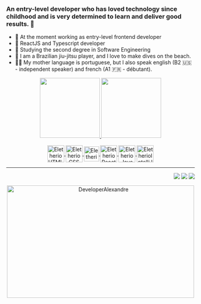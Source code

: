 ### An entry-level developer who has loved technology since childhood and is very determined to learn and deliver good results. 🤖

- 🔭 At the moment working as entry-level frontend developer
- 🌱 ReactJS and Typescript developer
- 📝 Studying the second degree in Software Engineering
- 🤿 I am a Brazilian jiu-jitsu player, and I love to make dives on the beach.
- 👨‍💻 My mother language is portuguese, but I also speak english (B2 🇺🇸 - independent speaker) and french (A1 🇫🇷 - débutant). 

<div align="center">
  <a href="https://github.com/EletherioAlexandre">
  <img height="160em" src="https://github-readme-stats.vercel.app/api?username=EletherioAlexandre&show_icons=true&theme=tokyonight&include_all_commits=true&count_private=true"/>
  <img height="160em" src="https://github-readme-stats.vercel.app/api/top-langs/?username=EletherioAlexandre&layout=compact&langs_count=16&theme=tokyonight"/>
</div>
  
 <div align="center"><br>
   <img align="center" alt="EletherioHTML" height="45" width="45" src="https://cdn.icon-icons.com/icons2/2107/PNG/512/file_type_html_icon_130541.png">
   <img align="center" alt="EletherioCSS" height="45" width="45" src="https://cdn.icon-icons.com/icons2/2107/PNG/512/file_type_css_icon_130661.png">
   <img align="center" alt="EletherioJS" height="40" width="40" src="https://cdn.icon-icons.com/icons2/2108/PNG/128/javascript_icon_130900.png">
   <img align="center" alt="EletherioReact" height="45" width="45" src="https://cdn.icon-icons.com/icons2/2415/PNG/512/react_original_logo_icon_146374.png">
   <img align="center" alt="EletherioJava" height="45" width="45" src="https://img.icons8.com/?size=100&id=Pd2x9GWu9ovX&format=png&color=000000">
   <img align="center" alt="EletherioIntelliJ" height="45" width="45" src="https://img.icons8.com/?size=100&id=61466&format=png&color=000000">
 </div>
<hr />
 <div align="right">
   <a href="https://www.linkedin.com/in/alexandre-eletherio-ab799719a/" target="_blank"><img src="https://img.shields.io/badge/LinkedIn-0077B5?style=for-the-badge&logo=linkedin&logoColor=white" /></a>
   <a href="mailto:eletherioalexandre@gmail.com" target="_blank"><img src="https://img.shields.io/badge/Gmail-D14836?style=for-the-badge&logo=gmail&logoColor=white" /></a>
   <a href="https://www.instagram.com/_eletherioalex/" target="_blank"><img src="https://img.shields.io/badge/Instagram-E4405F?style=for-the-badge&logo=instagram&logoColor=white" /></a>
 </div>
  
  <div>
    <p></p>
    <p></p>
  </div>
  
  <div align="center">
    <img height="300px" width="500px" src="https://media2.giphy.com/media/qgQUggAC3Pfv687qPC/giphy.gif?cid=ecf05e470bbqiuje914mcxljd35dhat6g111jggd0tqzmtmh&rid=giphy.gif&ct=g" alt="DeveloperAlexandre">
  </div>
 
